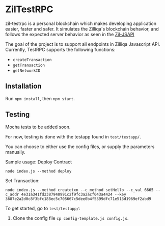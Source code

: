 # ZilTestRPC

zil-testrpc is a personal blockchain which makes developing application easier, faster and safer.
It simulates the Zilliqa's blockchain behavior, and follows the expected server behavior as seen in the [Zil-JSAPI](https://github.com/Zilliqa/Zilliqa-JavaScript-Library)

The goal of the project is to support all endpoints in Zilliqa Javascript API. Currently, TestRPC supports the following functions:
* `createTransaction`
* `getTransaction`
* `getNetworkID`


## Installation
Run `npm install`, then `npm start`.

## Testing

Mocha tests to be added soon.

For now, testing is done with the testapp found in `test/testapp/`. 

You can choose to either use the config files, or supply the parameters manually. 

Sample usage:
Deploy Contract
```
node index.js --method deploy
```

Set Transaction:
```
node index.js --method createtxn --c_method setHello --c_val 6665 --c_addr 4e31a341fd2387940991c2f9fc3a2acf043a4424 --key 3687e2a2d0c8f3bfc188ec5c705667c5dee0b4f5399dfc71e513d1969ef2abd9 
```







To get started, go to `test/testapp/`:
1. Clone the config file `cp config-template.js config.js`. 



